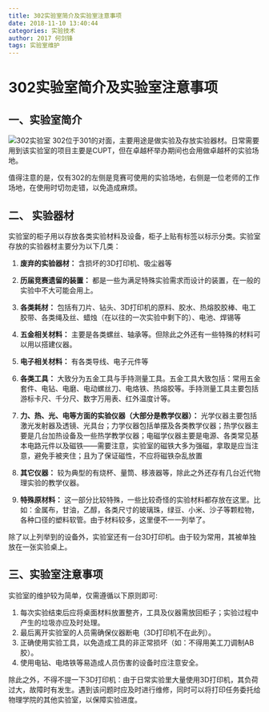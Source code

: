 ```yaml
---
title: 302实验室简介及实验室注意事项
date: 2018-11-10 13:40:44
categories: 实验技术
author: 2017 何剑锋
tags: 实验室维护
---
```


# 302实验室简介及实验室注意事项
## 一、实验室简介

![302实验室]()
302位于301的对面，主要用途是做实验及存放实验器材。日常需要用到该实验室的项目主要是CUPT，但在卓越杯举办期间也会用做卓越杯的实验场地。

值得注意的是，仅有302的左侧是竞赛可使用的实验场地，右侧是一位老师的工作场地，在使用时切勿走错，以免造成麻烦。

## 二、 实验器材
实验室的柜子用以存放各类实验材料及设备，柜子上贴有标签以标示分类。实验室存放的实验器材主要分为以下几类：

1. **废弃的实验器材：** 含损坏的3D打印机、吸尘器等

2. **历届竞赛遗留的装置：** 都是一些为满足特殊实验需求而设计的装置，在一般的实验中不大可能会用上。

3. **各类耗材：** 包括有刀片、钻头、3D打印机的原料、胶水、热熔胶胶棒、电工胶带、各类绳及丝、蜡烛（在以往的一次实验中剩下的）、电池、焊锡等

4. **五金相关材料：** 主要是各类螺丝、轴承等。但除此之外还有一些特殊的材料可以用以搭建仪器。
5. **电子相关材料：** 有各类导线、电子元件等
6. **各类工具：** 大致分为五金工具与手持测量工具。五金工具大致包括：常用五金套件、电钻、电磨、电动螺丝刀、电烙铁、热熔胶等。手持测量工具主要包括游标卡尺、千分尺、数字万用表、红外温度计等。
7. **力、热、光、电等方面的实验仪器（大部分是教学仪器）：** 光学仪器主要包括激光发射器及透镜、光具台；力学仪器包括单摆及各类教学仪器；热学仪器主要是几台加热设备及一些热学教学仪器；电磁学仪器主要是电源、各类常见基本电路元件以及磁铁——需要注意，实验室的磁铁大多为强磁，拿取是应当注意，避免手被夹住；且为了保证磁性，不应将磁铁杂乱放置
8. **其它仪器：** 较为典型的有烧杯、量筒、移液器等，除此之外还存有几台近代物理实验的教学仪器。
9. **特殊原材料：** 这一部分比较特殊，一些比较奇怪的实验材料都存放在这里。比如：金属布，甘油，乙醇，各类尺寸的玻璃珠，绿豆、小米、沙子等颗粒物，各种口径的塑料软管。由于材料较多，这里便不一一列举了。

除了以上列举到的设备外，实验室还有一台3D打印机。由于较为常用，其被单独放在一张实验桌上。

## 三、实验室注意事项
实验室的维护较为简单，仅需遵循以下原则即可:
1. 每次实验结束后应将桌面材料放置整齐，工具及仪器需放回柜子；实验过程中产生的垃圾亦应及时处理。
2. 最后离开实验室的人员需确保仪器断电（3D打印机不在此列）。
3. 正确使用实验工具，以免造成工具的非正常损坏（如：不得用美工刀调制AB胶）。
4. 使用电钻、电烙铁等易造成人员伤害的设备时应注意安全。

除此之外，不得不提一下3D打印机：由于日常实验里大量使用3D打印机，其负荷过大，故障时有发生。遇到该问题时应及时进行维修，同时可以将打印任务委托给物理学院的其他实验室，以保障实验进度。